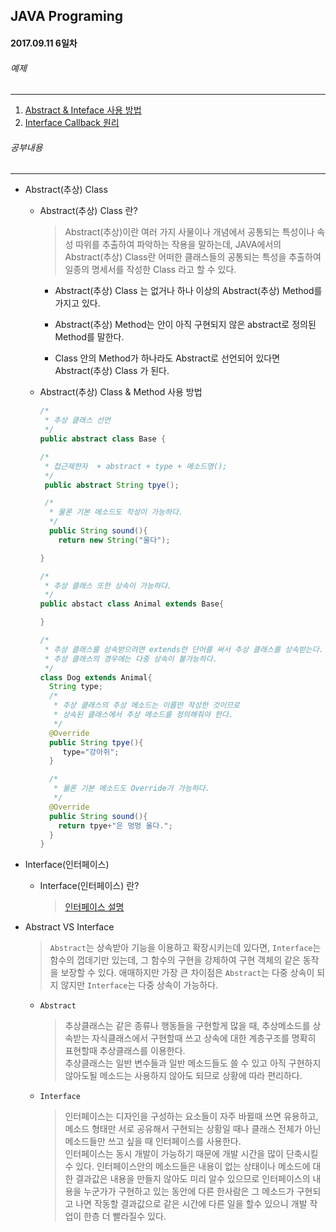 JAVA Programing
----------------------------------------------------
#### 2017.09.11 6일차

###### 예제
____________________________________________________

  1. [Abstract & Inteface 사용 방법]()
  2. [Interface Callback 원리]()

###### 공부내용
____________________________________________________

  - Abstract(추상) Class

    - Abstract(추상) Class 란?

      >  Abstract(추상)이란 여러 가지 사물이나 개념에서 공통되는 특성이나 속성 따위를 추출하여 파악하는 작용을 말하는데, JAVA에서의 Abstract(추상) Class란 어떠한 클래스들의 공통되는 특성을 추출하여 일종의 명세서를 작성한 Class 라고 할 수 있다.

      - Abstract(추상) Class 는 없거나 하나 이상의 Abstract(추상) Method를 가지고 있다.

      - Abstract(추상) Method는 안이 아직 구현되지 않은 abstract로 정의된 Method를 말한다.

      - Class 안의 Method가 하나라도 Abstract로 선언되어 있다면 Abstract(추상) Class 가 된다.

    - Abstract(추상) Class & Method 사용 방법

        ```java
        /*
         * 추상 클래스 선언
         */
        public abstract class Base {

        /*
         * 접근제한자  + abstract + type + 메소드명();
         */
         public abstract String tpye();

         /*
          * 물론 기본 메소드도 작성이 가능하다.
          */
          public String sound(){
            return new String("울다");

        }

        /*
         * 추상 클래스 또한 상속이 가능하다.
         */
        public abstact class Animal extends Base{

        }

        /*
         * 추상 클래스를 상속받으려면 extends란 단어를 써서 추상 클래스를 상속받는다.
         * 추상 클래스의 경우에는 다중 상속이 불가능하다.
         */
        class Dog extends Animal{
          String type;
          /*
           * 추상 클래스의 추상 메소드는 이름만 작성한 것이므로
           * 상속된 클래스에서 추상 메소드를 정의해줘야 한다.
           */
          @Override
          public String tpye(){
             type="강아쥐";
          }

          /*
           * 물론 기본 메소드도 Override가 가능하다.
           */
          @Override
          public String sound(){
            return tpye+"은 멍멍 울다.";
          }
        }
        ```

  - Interface(인터페이스)

    - Interface(인터페이스) 란?

      > [인터페이스 설명](https://github.com/Hooooong/DAY2_Change)

  - Abstract VS Interface

    > `Abstract`는 상속받아 기능을 이용하고 확장시키는데 있다면, `Interface`는 함수의 껍데기만 있는데, 그 함수의 구현을 강제하여 구현 객체의 같은 동작을 보장할 수 있다. 애매하지만 가장 큰 차이점은 `Abstract`는 다중 상속이 되지 않지만 `Interface`는 다중 상속이 가능하다.

    - `Abstract`

      > 추상클래스는 같은 종류나 행동들을 구현할게 많을 때, 추상메소드를 상속받는 자식클래스에서 구현할때 쓰고 상속에 대한 계층구조를 명확히 표현할때 추상클래스를 이용한다.<br>
      추상클래스는 일반 변수들과 일반 메소드들도 쓸 수 있고 아직 구현하지 않아도될 메소드는 사용하지 않아도 되므로 상황에 따라 편리하다.

    - `Interface`

      > 인터페이스는 디자인을 구성하는 요소들이 자주 바뀔때 쓰면 유용하고, 메소드 형태만 서로 공유해서 구현되는 상황일 때나 클래스 전체가 아닌 메소드들만 쓰고 싶을 때 인터페이스를 사용한다.<br> 인터페이스는 동시 개발이 가능하기 때문에 개발 시간을 많이 단축시킬수 있다. 인터페이스안의 메소드들은 내용이 없는 상태이나 메소드에 대한 결과값은 내용을 만들지 않아도 미리 알수 있으므로 인터페이스의 내용을 누군가가 구현하고 있는 동안에 다른 한사람은 그 메소드가 구현되고 나면 작동할 결과값으로 같은 시간에 다른 일을 할수 있으니 개발 작업이 한층 더 빨라질수 있다.
